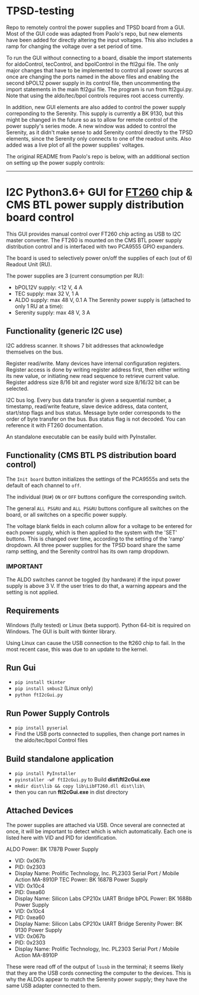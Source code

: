 # TPSD-testing
Repo to remotely control the power supplies and TPSD board from a GUI. Most of the GUI code was adapted from Paolo's repo, but new elements have been added for directly altering the input voltages. This also includes a ramp for changing the voltage over a set period of time. 

To run the GUI without connecting to a board, disable the import statements for aldoControl, tecControl, and bpolControl in the ftI2gui file. The only major changes that have to be implemented to control all power sources at once are changing the ports named in the above files and enabling the second bPOL12 power supply in its control file, then uncommenting the import statements in the main ftI2gui file. The program is run from ftI2gui.py. Note that using the aldo/tec/bpol controls requires root access currently.

In addition, new GUI elements are also added to control the power supply correponding to the Serenity. This supply is currently a BK 9130, but this might be changed in the future so as to allow for remote control of the power supply's series mode. A new window was added to control the Serenity, as it didn't make sense to add Serenity control directly to the TPSD elements, since the Serenity only connects to one of the readout units. Also added was a live plot of all the power supplies' voltages.

The original README from Paolo's repo is below, with an additional section on setting up the power supply controls:
***
# I2C Python3.6+ GUI for [FT260](https://www.ftdichip.com/Products/ICs/FT260.html) chip & CMS BTL power supply distribution board control

This GUI provides manual control over FT260 chip acting as USB to I2C master converter.
The FT260 is mounted on the CMS BTL power supply distribution control and is interfaced with two PCA9555 GPIO expanders.

The board is used to selectively power on/off the supplies of each (out of 6) Readout Unit (RU).

The power supplies are 3 (current consumption per RU):
* bPOL12V supply: <12 V, 4 A 
* TEC supply: max 32 V, 1 A
* ALDO supply: max 48 V, 0.1 A
The Serenity power supply is (attached to only 1 RU at a time):
* Serenity supply: max 48 V, 3 A
## Functionality (generic I2C use)

I2C address scanner. It shows 7 bit addresses that acknowledge themselves on the bus.

Register read/write. Many devices have internal configuration registers. Register access is done by writing register 
address first, then either writing its new value, or initiating new read sequence to retrieve current value.
Register address size 8/16 bit and register word size 8/16/32 bit can be selected.     

I2C bus log. Every bus data transfer is given a sequential number, a timestamp, read/write feature,
slave device address, data content, start/stop flags and bus status.
Message byte order corresponds to the order of byte transfer on the bus.
Bus status flag is not decoded. You can reference it with FT260 documentation.

An standalone executable can be easily build with PyInstaller.

## Functionality (CMS BTL PS distribution board control)

The `Init board` button initializes the settings of the PCA9555s and sets the default of each channel to `off`.

The individual (`RU#`) `ON` or `OFF` buttons configure the corresponding switch.

The general `ALL PS&RU` and `ALL PS&RU` buttons configure all switches on the board, or all switches on a specific
power supply.

The voltage blank fields in each column allow for a voltage to be entered for each power supply, which is then applied to the system with the 'SET' buttons. This is changed over time, according to the setting of the 'ramp' dropdown. All three power supplies for the TPSD board share the same ramp setting, and the Serenity control has its own ramp dropdown.

### IMPORTANT

The ALDO switches cannot be toggled (by hardware) if the input power supply is above 3 V.
If the user tries to do that, a warning appears and the setting is not applied.

## Requirements

Windows (fully tested) or Linux (beta support). Python 64-bit is required on Windows.
The GUI is built with tkinter library.

Using Linux can cause the USB connection to the ft260 chip to fail. In the most recent case, this was due to an update to the kernel.

## Run Gui

* `pip install tkinter`
* `pip install smbus2` (Linux only)
* `python ftI2cGui.py`

## Run Power Supply Controls

* `pip install pyserial`
* Find the USB ports connected to supplies, then change port names in the aldo/tec/bpol Control files
  
## Build standalone application

* `pip install PyInstaller`
* `pyinstaller -wF ftI2cGui.py` to Build **dist\ftI2cGui.exe**
* `mkdir dist\lib && copy lib\LibFT260.dll dist\lib\`
* then you can run **ftI2cGui.exe** in dist directory

## Attached Devices
The power supplies are attached via USB. Once several are connected at once, it will be important to detect which is which automatically. Each one is listed here with VID and PID for identification.

ALDO Power: BK 1787B Power Supply
  * VID: 0x067b
  * PID: 0x2303
  * Display Name: Prolific Technology, Inc. PL2303 Serial Port / Mobile Action MA-8910P
TEC Power: BK 1687B Power Supply
  * VID: 0x10c4
  * PID: 0xea60
  * Display Name: Silicon Labs CP210x UART Bridge
bPOL Power: BK 1688b Power Supply
  * VID: 0x10c4
  * PID: 0xea60
  * Display Name: Silicon Labs CP210x UART Bridge
Serenity Power: BK 9130 Power Supply
  * VID: 0x067b
  * PID: 0x2303
  * Display Name: Prolific Technology, Inc. PL2303 Serial Port / Mobile Action MA-8910P

These were read off of the output of `lsusb` in the terminal; it seems likely that they are the USB cords connecting the computer to the devices. This is why the ALDOs appear to match the Serenity power supply; they have the same USB adapter connected to them.
